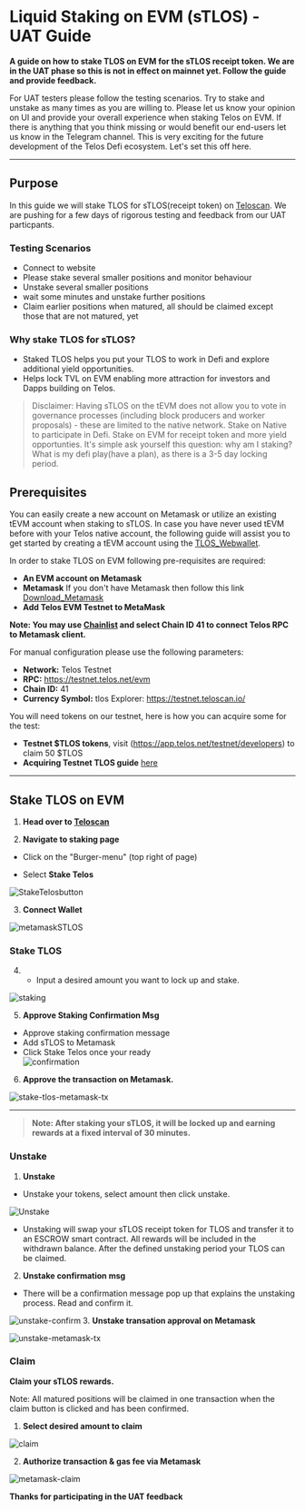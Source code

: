 # Liquid Staking on EVM (sTLOS) - UAT Guide

__A guide on how to stake TLOS on EVM for the sTLOS receipt token. We are in the UAT phase so this is not in effect on mainnet yet. Follow the guide and provide feedback.__

For UAT testers please follow the testing scenarios. Try to stake and unstake as many times as you are willing to. Please let us know your opinion on UI and provide your overall experience when staking Telos on EVM. If there is anything that you think missing or would benefit our end-users let us know in the Telegram channel. This is very exciting for the future development of the Telos Defi ecosystem. Let's set this off here. 

-------   --                    ------

## Purpose
In this guide we will stake TLOS for sTLOS(receipt token) on [Teloscan](http://teloscan.io). We are pushing for a few days of rigorous testing and feedback from our UAT particpants. 

### Testing Scenarios

- Connect to website
- Please stake several smaller positions and monitor behaviour
- Unstake several smaller positions
- wait some minutes and unstake further positions
- Claim earlier positions when matured, all should be claimed except those that are not matured, yet

### Why stake TLOS for sTLOS?
- Staked TLOS helps you put your TLOS to work in Defi and explore additional yield opportunities.
- Helps lock TVL on EVM enabling more attraction for investors and Dapps building on Telos. 

>   Disclaimer: Having sTLOS on the tEVM does not allow you to vote in governance processes (including block producers and worker proposals) - these are limited to the native network. Stake on Native to participate in Defi. Stake on EVM for receipt token and more yield opportunties. It's simple ask yourself this question: why am I staking? What is my defi play(have a plan), as there is a 3-5 day locking period.

## Prerequisites

You can easily create a new account on Metamask or utilize an existing tEVM account when staking to sTLOS. In case you have never used tEVM before with your Telos native account, the following guide will assist you to get started by creating a tEVM account using the [TLOS_Webwallet](https://wallet.telos.net/). 

In order to stake TLOS on EVM following pre-requisites are required:

- **An EVM account on Metamask**
- **Metamask** If you don't have Metamask then follow this link [Download_Metamask](https://metamask.io/download/)
- **Add Telos EVM Testnet to MetaMask**

__Note: You may use [Chainlist](https://chainlist.org/) and select Chain ID 41 to connect Telos RPC to Metamask client.__

For manual configuration please use the following parameters:

- **Network:** Telos Testnet
- **RPC:** https://testnet.telos.net/evm
- **Chain ID:** 41
- **Currency Symbol:** tlos
Explorer: https://testnet.teloscan.io/

You will need tokens on our testnet, here is how you can acquire some for the test:

- **Testnet $TLOS tokens**, visit (https://app.telos.net/testnet/developers) to claim 50
 $TLOS
- **Acquiring Testnet TLOS guide** [here](https://docs.telos.net/quickstart/evm/testnet_tutorial)

------        ---           --------- 
## Stake TLOS on EVM

1. **Head over to [Teloscan](https://www.teloscan.io)**
 

2. **Navigate to staking page**

- Click on the "Burger-menu" (top right of page)

- Select **Stake Telos**

![StakeTelosbutton](/img/StakeTelosbutton.png)

3. **Connect Wallet**
 
![metamaskSTLOS](/img/metamaskSTLOS.png)


### Stake TLOS 

4. - Input a desired amount you want to lock up and stake.
 
 ![staking](/img/stake-on-evm.png)

5. **Approve Staking Confirmation Msg**

- Approve staking confirmation message
- Add sTLOS to Metamask
- Click Stake Telos once your ready   
![confirmation](/img/staking-confirmation.png)

6. **Approve the transaction on Metamask.**

![stake-tlos-metamask-tx](/img/stake-tlos-metamask-tx.png)
-------        --                    ------ 
 > **Note: After staking your sTLOS, it will be locked up and earning rewards at a fixed interval of 30 minutes.**
 
### Unstake
1. **Unstake**
- Unstake your tokens, select amount then click unstake.

![Unstake](/img/Unstake-tlos.png)
- Unstaking will swap your sTLOS receipt token for TLOS and transfer it to an ESCROW smart contract. All rewards will be included in the withdrawn balance. After the defined unstaking period your TLOS can be claimed.
2. **Unstake confirmation msg**
- There will be a confirmation message pop up that explains the unstaking process. Read and confirm it.
 
![unstake-confirm](/img/unstaking-confirmation.png)
3. **Unstake transation approval on Metamask**

![unstake-metamask-tx](/img/unstake-meta.png)

### Claim

**Claim your sTLOS rewards.**

Note: All matured positions will be claimed in one transaction when the claim button is clicked and has been confirmed.

1. **Select desired amount to claim**

![claim](/img/Claim-TLOS.png)

2. **Authorize transaction & gas fee via Metamask**

![metamask-claim](/img/claim-TLOS-metamask.png)

**Thanks for participating in the UAT feedback**
